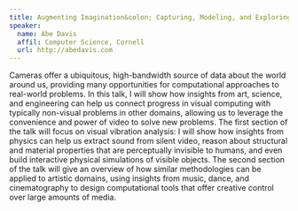 ```yaml
---
title: Augmenting Imagination&colon; Capturing, Modeling, and Exploring the World Through Video
speaker:
  name: Abe Davis
  affil: Computer Science, Cornell
  url: http://abedavis.com
---
```


Cameras offer a ubiquitous, high-bandwidth source of data about the world around us, providing many opportunities for computational approaches to real-world problems. In this talk, I will show how insights from art, science, and engineering can help us connect progress in visual computing with typically non-visual problems in other domains, allowing us to leverage the convenience and power of video to solve new problems. The first section of the talk will focus on visual vibration analysis: I will show how insights from physics can help us extract sound from silent video, reason about structural and material properties that are perceptually invisible to humans, and even build interactive physical simulations of visible objects. The second section of the talk will give an overview of how similar methodologies can be applied to artistic domains, using insights from music, dance, and cinematography to design computational tools that offer creative control over large amounts of media.

